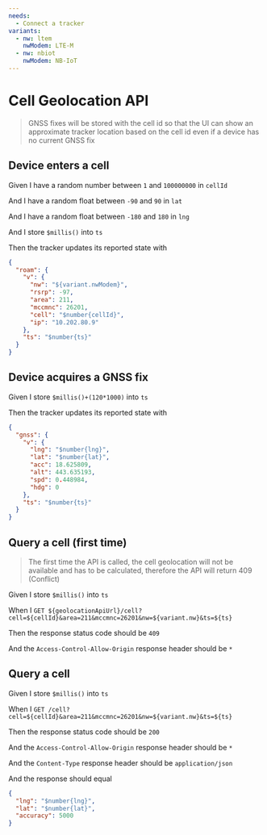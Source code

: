 ```yaml
---
needs:
  - Connect a tracker
variants:
  - nw: ltem
    nwModem: LTE-M
  - nw: nbiot
    nwModem: NB-IoT
---
```


# Cell Geolocation API

> GNSS fixes will be stored with the cell id so that the UI can show an
> approximate tracker location based on the cell id even if a device has no
> current GNSS fix

## Device enters a cell

Given I have a random number between `1` and `100000000` in `cellId`

And I have a random float between `-90` and `90` in `lat`

And I have a random float between `-180` and `180` in `lng`

And I store `$millis()` into `ts`

Then the tracker updates its reported state with

```json
{
  "roam": {
    "v": {
      "nw": "${variant.nwModem}",
      "rsrp": -97,
      "area": 211,
      "mccmnc": 26201,
      "cell": "$number{cellId}",
      "ip": "10.202.80.9"
    },
    "ts": "$number{ts}"
  }
}
```

## Device acquires a GNSS fix

Given I store `$millis()+(120*1000)` into `ts`

Then the tracker updates its reported state with

```json
{
  "gnss": {
    "v": {
      "lng": "$number{lng}",
      "lat": "$number{lat}",
      "acc": 18.625809,
      "alt": 443.635193,
      "spd": 0.448984,
      "hdg": 0
    },
    "ts": "$number{ts}"
  }
}
```

## Query a cell (first time)

> The first time the API is called, the cell geolocation will not be available
> and has to be calculated, therefore the API will return 409 (Conflict)

Given I store `$millis()` into `ts`

When I
`GET ${geolocationApiUrl}/cell?cell=${cellId}&area=211&mccmnc=26201&nw=${variant.nw}&ts=${ts}`

Then the response status code should be `409`

And the `Access-Control-Allow-Origin` response header should be `*`

## Query a cell

Given I store `$millis()` into `ts`

When I
`GET /cell?cell=${cellId}&area=211&mccmnc=26201&nw=${variant.nw}&ts=${ts}`

Then the response status code should be `200`

And the `Access-Control-Allow-Origin` response header should be `*`

And the `Content-Type` response header should be `application/json`

And the response should equal

```json
{
  "lng": "$number{lng}",
  "lat": "$number{lat}",
  "accuracy": 5000
}
```
